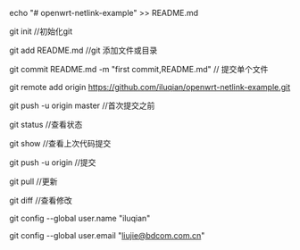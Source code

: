 echo "# openwrt-netlink-example" >> README.md

git init  //初始化git

git add README.md  //git 添加文件或目录

git commit README.md -m "first commit,README.md"   // 提交单个文件

git remote add origin https://github.com/iluqian/openwrt-netlink-example.git

git push -u origin master   //首次提交之前


git status     //查看状态

git show         //查看上次代码提交

git push -u origin		//提交

git pull		//更新

git diff  //查看修改

git config --global user.name "iluqian"

git config --global user.email "liujie@bdcom.com.cn"

